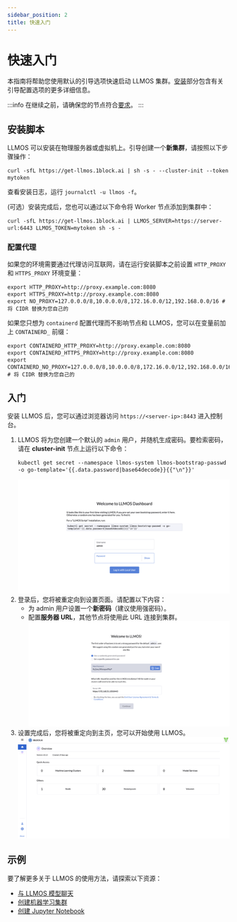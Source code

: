```yaml
---
sidebar_position: 2
title: 快速入门
---
```


# 快速入门

本指南将帮助您使用默认的引导选项快速启动 LLMOS 集群。[安装](./installation)部分包含有关引导配置选项的更多详细信息。

:::info
在继续之前，请确保您的节点符合[要求](./installation/requirements.md)。
:::

## 安装脚本

LLMOS 可以安装在物理服务器或虚拟机上。引导创建一个**新集群**，请按照以下步骤操作：

```shell
curl -sfL https://get-llmos.1block.ai | sh -s - --cluster-init --token mytoken
```

查看安装日志，运行 `journalctl -u llmos -f`。

(可选）安装完成后，您也可以通过以下命令将 Worker 节点添加到集群中：

```shell
curl -sfL https://get-llmos.1block.ai | LLMOS_SERVER=https://server-url:6443 LLMOS_TOKEN=mytoken sh -s -
```

### 配置代理
如果您的环境需要通过代理访问互联网，请在运行安装脚本之前设置 `HTTP_PROXY` 和 `HTTPS_PROXY` 环境变量：

```shell
export HTTP_PROXY=http://proxy.example.com:8080
export HTTPS_PROXY=http://proxy.example.com:8080
export NO_PROXY=127.0.0.0/8,10.0.0.0/8,172.16.0.0/12,192.168.0.0/16 # 将 CIDR 替换为您自己的
```

如果您只想为 `containerd` 配置代理而不影响节点和 LLMOS，您可以在变量前加上 `CONTAINERD_` 前缀：

```shell
export CONTAINERD_HTTP_PROXY=http://proxy.example.com:8080
export CONTAINERD_HTTPS_PROXY=http://proxy.example.com:8080
export CONTAINERD_NO_PROXY=127.0.0.0/8,10.0.0.0/8,172.16.0.0/12,192.168.0.0/16 # 将 CIDR 替换为您自己的
```

## 入门

安装 LLMOS 后，您可以通过浏览器访问 `https://<server-ip>:8443` 进入控制台。

1. LLMOS 将为您创建一个默认的 `admin` 用户，并随机生成密码。要检索密码，请在 **cluster-init** 节点上运行以下命令：
    ```shell
    kubectl get secret --namespace llmos-system llmos-bootstrap-passwd -o go-template='{{.data.password|base64decode}}{{"\n"}}'
    ```
   ![首次登录](/img/docs/auth-first-login.png)
1. 登录后，您将被重定向到设置页面。请配置以下内容：
    - 为 admin 用户设置一个**新密码**（建议使用强密码）。
    - 配置**服务器 URL**，其他节点将使用此 URL 连接到集群。
      ![设置](/img/docs/auth-first-login-setup.png)
1. 设置完成后，您将被重定向到主页，您可以开始使用 LLMOS。
   ![主页](/img/docs/home-page.png)

## 示例

要了解更多关于 LLMOS 的使用方法，请探索以下资源：
- [与 LLMOS 模型聊天](./user_guide/llm_management/serve)
- [创建机器学习集群](./user_guide/ml_clusters)
- [创建 Jupyter Notebook](./user_guide/llm_management/notebooks#创建-notebook)